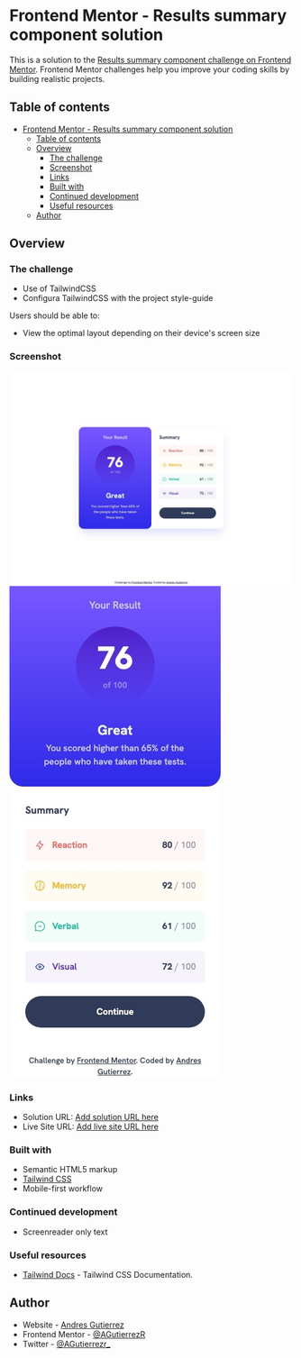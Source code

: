 # Frontend Mentor - Results summary component solution

This is a solution to the [Results summary component challenge on Frontend Mentor](https://www.frontendmentor.io/challenges/results-summary-component-CE_K6s0maV). Frontend Mentor challenges help you improve your coding skills by building realistic projects.

## Table of contents

- [Frontend Mentor - Results summary component solution](#frontend-mentor---results-summary-component-solution)
  - [Table of contents](#table-of-contents)
  - [Overview](#overview)
    - [The challenge](#the-challenge)
    - [Screenshot](#screenshot)
    - [Links](#links)
    - [Built with](#built-with)
    - [Continued development](#continued-development)
    - [Useful resources](#useful-resources)
  - [Author](#author)

## Overview

### The challenge

- Use of TailwindCSS
- Configura TailwindCSS with the project style-guide

Users should be able to:

- View the optimal layout depending on their device's screen size

### Screenshot

![screenshot of the desktop at 1440px](./screenshots/desktop-screenshot.jpeg)
![screenshot of the desktop at 375px](./screenshots/mobile-screenshot.jpeg)

### Links

- Solution URL: [Add solution URL here](https://github.com/AGutierrezR/results-summary-component/tree/tailwind)
- Live Site URL: [Add live site URL here](https://friendly-selkie-2a41ac.netlify.app/)

### Built with

- Semantic HTML5 markup
- [Tailwind CSS](https://tailwindcss.com/)
- Mobile-first workflow

### Continued development

- Screenreader only text

### Useful resources

- [Tailwind Docs](https://tailwindcss.com/docs/configuration) - Tailwind CSS Documentation.

## Author

- Website - [Andres Gutierrez](https://agutierrezr.github.io/)
- Frontend Mentor - [@AGutierrezR](https://www.frontendmentor.io/profile/AGutierrezR)
- Twitter - [@AGutierrezr_](https://twitter.com/AGutierrezr_)
